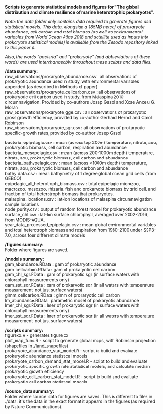 **Scripts to generate statistical models and figures for "The global distribution and climate resilience of marine heterotrophic prokaryotes".**

*Note: the data folder only contains data required to generate figures and statistical models. This data, alongside a 185MB netcdf of prokaryote abundance, cell carbon and total biomass (as well as environmental variables from World Ocean Atlas 2018 and satellite used as inputs into prokaryote statistical models) is available from the Zenodo repository linked to this paper ().*

*Also, the words "bacteria" and "prokaryote" (and abbreviations of these words) are used interchangeably throughout these scripts and data files.*


**/data summary:**\
raw_observations/prokaryote_abundance.csv : all observations of prokaryotic abundance used in study, with environmental variables appended (as described in Methods of paper)\
raw_observations/prokaryote_cellcarbon.csv : all observations of prokaryotic cell carbon used in study, from Malaspina 2010 circumnavigation. Provided by co-authors Josep Gasol and Xose Anxelu G. Moran\
raw_observations/prokaryote_gge.csv : all observations of prokaryotic gross growth efficiency, provided by co-author Gerhard Herndl and Carol Robinson\
raw_observations/prokaryote_sgr.csv : all observations of prokaryotic specific-growth rates, provided by co-author Josep Gasol

bacteria_epipelagic.csv : mean (across top 200m) temperature, nitrate, aou, prokaryotic biomass, cell carbon, respiration and abundance\
bacteria_mesopelagic.csv : mean (across 200-1000m depth) temperature, nitrate, aou, prokaryotic biomass, cell carbon and abundance\
bacteria_bathypelagic.csv : mean (across >1000m depth) temperature, nitrate, aou, prokaryotic biomass, cell carbon and abundance\
bathy_data.csv : mean bathymetry of 1 degree global ocean grid cells (from GEBCO)\
epipelagic_all_heterotroph_biomass.csv : total epipelagic microzoo, macrozoo, mesozoo, rhizaria, fish and prokaryote biomass by grid cell, and fraction of total heterotroph biomass that prokaryotes. \
malaspina_locations.csv : lat-lon locations of malaspina circumnavigation sample locations\
node_purity.csv : output of random forest model for prokaryotic abundance\
surface_chl.csv : lat-lon surface chlorophyll, averaged over 2002-2016, from MODIS-AQUA.\
year_data_processed_epipelagic.csv : mean global environmental variables and total heterotroph biomass and respiration from 1980-2100 under SSP3-7.0, across four different climate models

**/figures summary:**\
Folder where figures are saved.

**/models summary:**\
gam_abundance.RData : gam of prokaryotic abundance\
gam_cellcarbon.RData : gam of prokaryotic cell carbon\
gam_chl_sgr.RData : gam of prokaryotic sgr (in surface waters with chlorophyll measurements only)\
gam_sst_sgr.RData : gam of prokaryotic sgr (in all waters with temperature measurement, not just surface waters)\
glmm_cellcarbon.RData : glmm of prokaryotic cell carbon\
lm_abundance.RData : parametric model of prokaryotic abundance\
lmer_chl_sgr.RData : lmer of prokaryotic sgr (in surface waters with chlorophyll measurements only)\
lmer_sst_sgr.RData : lmer of prokaryotic sgr (in all waters with temperature measurement, not just surface waters)

**/scripts summary:**\
figurexx.R - generates figure xx\
plot_map_func.R - script to generate global maps, with Robinson projection (shapefiles in ./land_shapefiles)\
prokaryote_abundance_stat_model.R - script to build and evaluate prokaryotic abundance statistical models\
prokaryote_carbon_demand_stat_model.R - script to build and evaluate prokaryotic specific growth rate statistical models, and calculate median prokaryotic growth efficiency\
prokaryote_cell_carbon_stat_model.R - script to build and evaluate prokaryotic cell carbon statistical models

**/source_data summary:**\
Folder where source_data for figures are saved. This is different to files in ./data: it's the data in the exact format it appears in the figures (as required by Nature Communications).
